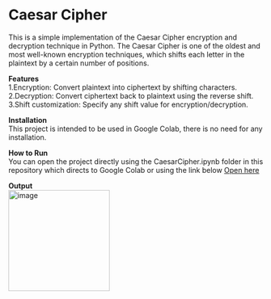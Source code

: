 # Caesar Cipher
This is a simple implementation of the Caesar Cipher encryption and decryption technique in Python. The Caesar Cipher is one of the oldest and most well-known encryption techniques, which shifts each letter in the plaintext by a certain number of positions.

<b>Features</b><br>
1.Encryption: Convert plaintext into ciphertext by shifting characters.<br>
2.Decryption: Convert ciphertext back to plaintext using the reverse shift.<br>
3.Shift customization: Specify any shift value for encryption/decryption.<br>

<b>Installation</b><br>
This project is intended to be used in Google Colab, there is no need for any installation.

<b> How to Run</b><br>
You can open the project directly using the CaesarCipher.ipynb folder in this repository which directs to Google Colab or using the link below <a href="https://colab.research.google.com/drive/1wS_9nJbkDQgyUfBK_pS1rjc_W1-dYOwH">Open here</a> <br>

<b>Output</b><br>
<img width="200" alt="image" src="https://github.com/user-attachments/assets/e8a5fdbe-58ee-4b44-bb06-02b05d8e1d64" />







